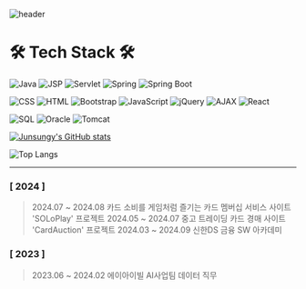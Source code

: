 ![header](https://capsule-render.vercel.app/api?type=venom&color=gradient&CustomColorList=0,2,2,5&height=300&section=header&text=Junsungy%20GitHub&fontSize=90&fontColor=111111)

# 🛠 Tech Stack 🛠
![Java](https://img.shields.io/badge/Java-007396?style=flat-square&logo=Java&logoColor=white)
![JSP](https://img.shields.io/badge/JSP-007396?style=flat-square&logo=Java&logoColor=white)
![Servlet](https://img.shields.io/badge/Servlet-007396?style=flat-square&logo=Java&logoColor=white)
![Spring](https://img.shields.io/badge/Spring-6DB33F?style=flat-square&logo=Spring&logoColor=white)
![Spring Boot](https://img.shields.io/badge/Spring_Boot-6DB33F?style=flat-square&logo=SpringBoot&logoColor=white)

![CSS](https://img.shields.io/badge/CSS-1572B6?style=flat-square&logo=CSS3&logoColor=white)
![HTML](https://img.shields.io/badge/HTML-E34F26?style=flat-square&logo=HTML5&logoColor=white)
![Bootstrap](https://img.shields.io/badge/Bootstrap-7952B3?style=flat-square&logo=Bootstrap&logoColor=white)
![JavaScript](https://img.shields.io/badge/JavaScript-F7DF1E?style=flat-square&logo=JavaScript&logoColor=black)
![jQuery](https://img.shields.io/badge/jQuery-0769AD?style=flat-square&logo=jQuery&logoColor=white)
![AJAX](https://img.shields.io/badge/AJAX-0769AD?style=flat-square&logo=AJAX&logoColor=white)
![React](https://img.shields.io/badge/React-61DAFB?style=flat-square&logo=React&logoColor=black)

![SQL](https://img.shields.io/badge/SQL-4479A1?style=flat-square&logo=MySQL&logoColor=white)
![Oracle](https://img.shields.io/badge/Oracle-F80000?style=flat-square&logo=Oracle&logoColor=white)
![Tomcat](https://img.shields.io/badge/Tomcat-F8DC75?style=flat-square&logo=Apache-Tomcat&logoColor=black)

[![Junsungy's GitHub stats](https://github-readme-stats.vercel.app/api?username=junsungy&show_icons=true&theme=radical&count_private=true)](https://github.com/anuraghazra/github-readme-stats)

![Top Langs](https://github-readme-stats.vercel.app/api/top-langs/?username=junsungy&layout=compact&theme=radical)

--- 

### [ 2024 ]
>2024.07 ~ 2024.08 카드 소비를 게임처럼 즐기는 카드 멤버십 서비스 사이트 'SOLoPlay' 프로젝트 
>2024.05 ~ 2024.07 중고 트레이딩 카드 경매 사이트 'CardAuction' 프로젝트
>2024.03 ~ 2024.09 신한DS 금융 SW 아카데미

### [ 2023 ]
>2023.06 ~ 2024.02 에이아이빌 AI사업팀 데이터 직무

